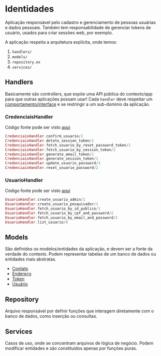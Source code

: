 # Identidades

Aplicação responsável pelo cadastro e gerenciamento de pessoas usuárias e dados pessoais. Também tem responsabilidade de gerenciar tokens de usuário, usados para criar sessões web, por exemplo.

A aplicação respeita a arquitetura explícita, onde temos:

1. `handlers/`
2. `models/`
3. `repository.ex`
4. `services/`

## Handlers

Basicamente são controllers, que expõe uma API pública do contexto/app para que outras aplicações possam usar! Cada `handler` deve respeitar um [comportamento/interface](https://elixirschool.com/pt/lessons/advanced/behaviours) e se restringir a um sub-domínio da aplicação.

### CredenciaisHandler

Código fonte pode ser visto [aqui](./lib/identidades/handlers/credenciais_handler.ex)

```elixir
CredenciaisHandler.confirm_usuario/2
CredenciaisHandler.delete_session_token/1
CredenciaisHandler.fetch_usuario_by_reset_password_token/1
CredenciaisHandler.fetch_usuario_by_session_token/2
CredenciaisHandler.generate_email_token/2
CredenciaisHandler.generate_session_token/1
CredenciaisHandler.update_usuario_password/3
CredenciaisHandler.reset_usuario_password/2
```

### UsuarioHandler

Código fonte pode ser visto [aqui](./lib/identidades/handlers/usuario_handler.ex)

```elixir
UsuarioHandler.create_usuario_admin/1
UsuarioHandler.create_usuario_pesquisador/1
UsuarioHandler.fetch_usuario_by_id_publico/1
UsuarioHandler.fetch_usuario_by_cpf_and_password/2
UsuarioHandler.fetch_usuario_by_email_and_password/2
UsuarioHandler.list_usuario/0
```

## Models

São definidos os  modelos/entidades da aplicação, e devem ser a fonte da verdade do contexto. Podem representar tabelas de um banco de dados ou entidades mais abstratas.

- [Contato](./lib/identidades/models/contato.ex)
- [Endereço](./lib/identidades/models/endereco.ex)
- [Token](./lib/identidades/models/token.ex)
- [Usuário](./lib/identidades/models/usuario.ex)

## Repository

Arquivo responsável por definir funções que interagem diretamente com o banco de dados, como inserção ou consultas.

## Services

Casos de uso, onde se concentram arquivos de lógica de negócio. Podem modificar entidades e são constituidos apenas por funções puras.
